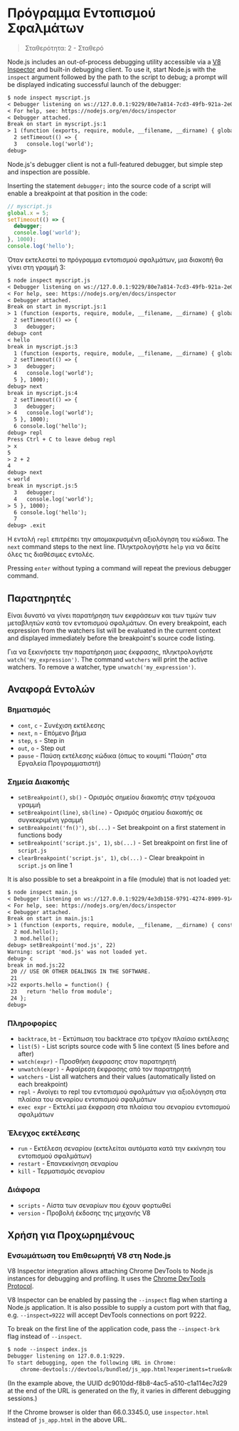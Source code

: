 # Πρόγραμμα Εντοπισμού Σφαλμάτων

<!--introduced_in=v0.9.12-->

> Σταθερότητα: 2 - Σταθερό

<!-- type=misc -->

Node.js includes an out-of-process debugging utility accessible via a [V8 Inspector](#debugger_v8_inspector_integration_for_node_js) and built-in debugging client. To use it, start Node.js with the `inspect` argument followed by the path to the script to debug; a prompt will be displayed indicating successful launch of the debugger:

```txt
$ node inspect myscript.js
< Debugger listening on ws://127.0.0.1:9229/80e7a814-7cd3-49fb-921a-2e02228cd5ba
< For help, see: https://nodejs.org/en/docs/inspector
< Debugger attached.
Break on start in myscript.js:1
> 1 (function (exports, require, module, __filename, __dirname) { global.x = 5;
  2 setTimeout(() => {
  3   console.log('world');
debug>
```

Node.js's debugger client is not a full-featured debugger, but simple step and inspection are possible.

Inserting the statement `debugger;` into the source code of a script will enable a breakpoint at that position in the code:

```js
// myscript.js
global.x = 5;
setTimeout(() => {
  debugger;
  console.log('world');
}, 1000);
console.log('hello');
```

Όταν εκτελεστεί το πρόγραμμα εντοπισμού σφαλμάτων, μια διακοπή θα γίνει στη γραμμή 3:

```txt
$ node inspect myscript.js
< Debugger listening on ws://127.0.0.1:9229/80e7a814-7cd3-49fb-921a-2e02228cd5ba
< For help, see: https://nodejs.org/en/docs/inspector
< Debugger attached.
Break on start in myscript.js:1
> 1 (function (exports, require, module, __filename, __dirname) { global.x = 5;
  2 setTimeout(() => {
  3   debugger;
debug> cont
< hello
break in myscript.js:3
  1 (function (exports, require, module, __filename, __dirname) { global.x = 5;
  2 setTimeout(() => {
> 3   debugger;
  4   console.log('world');
  5 }, 1000);
debug> next
break in myscript.js:4
  2 setTimeout(() => {
  3   debugger;
> 4   console.log('world');
  5 }, 1000);
  6 console.log('hello');
debug> repl
Press Ctrl + C to leave debug repl
> x
5
> 2 + 2
4
debug> next
< world
break in myscript.js:5
  3   debugger;
  4   console.log('world');
> 5 }, 1000);
  6 console.log('hello');
  7
debug> .exit
```

Η εντολή `repl` επιτρέπει την απομακρυσμένη αξιολόγηση του κώδικα. The `next` command steps to the next line. Πληκτρολογήστε `help` για να δείτε όλες τις διαθέσιμες εντολές.

Pressing `enter` without typing a command will repeat the previous debugger command.

## Παρατηρητές

Είναι δυνατό να γίνει παρατήρηση των εκφράσεων και των τιμών των μεταβλητών κατά τον εντοπισμού σφαλμάτων. On every breakpoint, each expression from the watchers list will be evaluated in the current context and displayed immediately before the breakpoint's source code listing.

Για να ξεκινήσετε την παρατήρηση μιας έκφρασης, πληκτρολογήστε `watch('my_expression')`. The command `watchers` will print the active watchers. To remove a watcher, type `unwatch('my_expression')`.

## Αναφορά Εντολών

### Βηματισμός

* `cont`, `c` - Συνέχιση εκτέλεσης
* `next`, `n` - Επόμενο βήμα
* `step`, `s` - Step in
* `out`, `o` - Step out
* `pause` - Παύση εκτέλεσης κώδικα (όπως το κουμπί "Παύση" στα Εργαλεία Προγραμματιστή)

### Σημεία Διακοπής

* `setBreakpoint()`, `sb()` - Ορισμός σημείου διακοπής στην τρέχουσα γραμμή
* `setBreakpoint(line)`, `sb(line)` - Ορισμός σημείου διακοπής σε συγκεκριμένη γραμμή
* `setBreakpoint('fn()')`, `sb(...)` - Set breakpoint on a first statement in functions body
* `setBreakpoint('script.js', 1)`, `sb(...)` - Set breakpoint on first line of `script.js`
* `clearBreakpoint('script.js', 1)`, `cb(...)` - Clear breakpoint in `script.js` on line 1

It is also possible to set a breakpoint in a file (module) that is not loaded yet:

```txt
$ node inspect main.js
< Debugger listening on ws://127.0.0.1:9229/4e3db158-9791-4274-8909-914f7facf3bd
< For help, see: https://nodejs.org/en/docs/inspector
< Debugger attached.
Break on start in main.js:1
> 1 (function (exports, require, module, __filename, __dirname) { const mod = require('./mod.js');
  2 mod.hello();
  3 mod.hello();
debug> setBreakpoint('mod.js', 22)
Warning: script 'mod.js' was not loaded yet.
debug> c
break in mod.js:22
 20 // USE OR OTHER DEALINGS IN THE SOFTWARE.
 21
>22 exports.hello = function() {
 23   return 'hello from module';
 24 };
debug>
```

### Πληροφορίες

* `backtrace`, `bt` - Εκτύπωση του backtrace στο τρέχον πλαίσιο εκτέλεσης
* `list(5)` - List scripts source code with 5 line context (5 lines before and after)
* `watch(expr)` - Προσθήκη έκφρασης στον παρατηρητή
* `unwatch(expr)` - Αφαίρεση έκφρασης από τον παρατηρητή
* `watchers` - List all watchers and their values (automatically listed on each breakpoint)
* `repl` - Ανοίγει το repl του εντοπισμού σφαλμάτων για αξιολόγηση στα πλαίσια του σεναρίου εντοπισμού σφαλμάτων
* `exec expr` - Εκτελεί μια έκφραση στα πλαίσια του σεναρίου εντοπισμού σφαλμάτων

### Έλεγχος εκτέλεσης

* `run` - Εκτέλεση σεναρίου (εκτελείται αυτόματα κατά την εκκίνηση του εντοπισμού σφαλμάτων)
* `restart` - Επανεκκίνηση σεναρίου
* `kill` - Τερματισμός σεναρίου

### Διάφορα

* `scripts` - Λίστα των σεναρίων που έχουν φορτωθεί
* `version` - Προβολή έκδοσης της μηχανής V8

## Χρήση για Προχωρημένους

### Ενσωμάτωση του Επιθεωρητή V8 στη Node.js

V8 Inspector integration allows attaching Chrome DevTools to Node.js instances for debugging and profiling. It uses the [Chrome DevTools Protocol](https://chromedevtools.github.io/devtools-protocol/).

V8 Inspector can be enabled by passing the `--inspect` flag when starting a Node.js application. It is also possible to supply a custom port with that flag, e.g. `--inspect=9222` will accept DevTools connections on port 9222.

To break on the first line of the application code, pass the `--inspect-brk` flag instead of `--inspect`.

```txt
$ node --inspect index.js
Debugger listening on 127.0.0.1:9229.
To start debugging, open the following URL in Chrome:
    chrome-devtools://devtools/bundled/js_app.html?experiments=true&v8only=true&ws=127.0.0.1:9229/dc9010dd-f8b8-4ac5-a510-c1a114ec7d29
```

(In the example above, the UUID dc9010dd-f8b8-4ac5-a510-c1a114ec7d29 at the end of the URL is generated on the fly, it varies in different debugging sessions.)

If the Chrome browser is older than 66.0.3345.0, use `inspector.html` instead of `js_app.html` in the above URL.